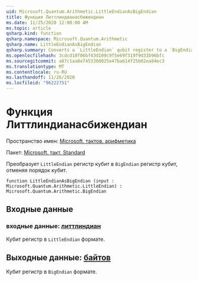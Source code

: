 ```yaml
---
uid: Microsoft.Quantum.Arithmetic.LittleEndianAsBigEndian
title: Функция Литтлиндианасбижендиан
ms.date: 11/25/2020 12:00:00 AM
ms.topic: article
qsharp.kind: function
qsharp.namespace: Microsoft.Quantum.Arithmetic
qsharp.name: LittleEndianAsBigEndian
qsharp.summary: Converts a `LittleEndian` qubit register to a `BigEndian` qubit register by reversing the qubit ordering.
ms.openlocfilehash: 3cdcd18f06bf43d109c9f5e69f319f9d33b96bfc
ms.sourcegitcommit: a87c1aa8e7453360025e47ba614f25b02ea84ec3
ms.translationtype: MT
ms.contentlocale: ru-RU
ms.lasthandoff: 11/26/2020
ms.locfileid: "96222751"
---
```

# <a name="littleendianasbigendian-function"></a>Функция Литтлиндианасбижендиан

Пространство имен: [Microsoft. тактов. арифметика](xref:Microsoft.Quantum.Arithmetic)

Пакет: [Microsoft. такт. Standard](https://nuget.org/packages/Microsoft.Quantum.Standard)


Преобразует `LittleEndian` регистр кубит в `BigEndian` регистр кубит, отменяя порядок кубит.

```qsharp
function LittleEndianAsBigEndian (input : Microsoft.Quantum.Arithmetic.LittleEndian) : Microsoft.Quantum.Arithmetic.BigEndian
```


## <a name="input"></a>Входные данные

### <a name="input--littleendian"></a>входные данные: [литтлиндиан](xref:Microsoft.Quantum.Arithmetic.LittleEndian)

Кубит регистр в `LittleEndian` формате.



## <a name="output--bigendian"></a>Выходные данные: [байтов](xref:Microsoft.Quantum.Arithmetic.BigEndian)

Кубит регистр в `BigEndian` формате.